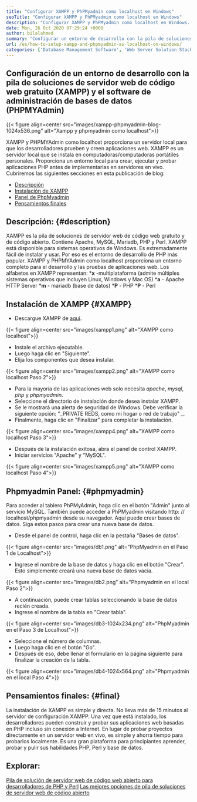 ```yaml
---
title: "Configurar XAMPP y PhPMyadmin como localhost en Windows" 
seoTitle: "Configurar XAMPP y PhPMyadmin como localhost en Windows" 
description: "Configurar XAMPP y PhPMyadmin como localhost en Windows. Cree su propio entorno de prueba local gratuito y de código abierto para probar y crear aplicaciones web." 
date: Mon, 26 Oct 2020 07:29:24 +0000
author: bilalahmed
summary: "Configurar un entorno de desarrollo con la pila de soluciones de servidor web de código web gratuito (XAMPP) y el software de administración de bases de datos (PhPMyAdmin)" 
url: /es/how-to-setup-xampp-and-phpmyadmin-as-localhost-on-windows/
categories: ['Database Management Software', 'Web Server Solution Stack']
---
```


## Configuración de un entorno de desarrollo con la pila de soluciones de servidor web de código web gratuito (XAMPP) y el software de administración de bases de datos (PHPMYAdmin)

{{< figure align=center src="images/xampp-phpmyadmin-blog-1024x536.png" alt="Xampp y phpmyadmin como localhost">}}

XAMPP y PHPMYAdmin como localhost proporciona un servidor local para que los desarrolladores prueben y creen aplicaciones web. XAMPP es un servidor local que se instala en computadoras/computadoras portátiles personales. Proporciona un entorno local para crear, ejecutar y probar aplicaciones PHP antes de implementarlas en servidores en vivo.
Cubriremos las siguientes secciones en esta publicación de blog:
  * [Descripción][1]
  * [Instalación de XAMPP][2]
  * [Panel de PhpMyadmin][3]
  * [Pensamientos finales][4]

## Descripción:   {#description}
XAMPP es la pila de soluciones de servidor web de código web gratuito y de código abierto. Contiene Apache, MySQL, Mariadb, PHP y Perl. XAMPP está disponible para sistemas operativos de Windows. Es extremadamente fácil de instalar y usar. Por eso es el entorno de desarrollo de PHP más popular. XAMPP y PHPMYAdmin como localhost proporciona un entorno completo para el desarrollo y las pruebas de aplicaciones web.
Los alfabetos en XAMPP representan:
  ***x** -multiplataforma (admite múltiples sistemas operativos que incluyen Linux, Windows y Mac OS)
  ***a**  - Apache HTTP Server
  ***m**  - mariadb (base de datos)
  ***P**  - PHP
  ***P**  - Perl

## Instalación de XAMPP   {#XAMPP}
  * Descargue XAMPP de [aquí][5].

{{< figure align=center src="images/xampp1.png" alt="XAMPP como localhost">}}

  * Instale el archivo ejecutable.
  * Luego haga clic en "Siguiente".
  * Elija los componentes que desea instalar.

{{< figure align=center src="images/xampp2.png" alt="XAMPP como localhost Paso 2">}}

  * Para la mayoría de las aplicaciones web solo necesita _apache_, _mysql_, _php_ y _phpmyadmin_.
  * Seleccione el directorio de instalación donde desea instalar XAMPP.
  * Se le mostrará una alerta de seguridad de Windows. Debe verificar la siguiente opción: "_PRIVATE REDS, como mi hogar o red de trabajo" _.
  * Finalmente, haga clic en "Finalizar" para completar la instalación.

{{< figure align=center src="images/xampp4.png" alt="XAMPP como localhost Paso 3">}}

  * Después de la instalación exitosa, abra el panel de control XAMPP.
  * Iniciar servicios "Apache" y "MySQL".

{{< figure align=center src="images/xampp5.png" alt="XAMPP como localhost Paso 4">}}


## Phpmyadmin Panel:   {#phpmyadmin}
Para acceder al tablero PhPMyAdmin, haga clic en el botón "Admin" junto al servicio MySQL. También puede acceder a PhPMyadmin visitando http: // localhost/phpmyadmin desde su navegador. Aquí puede crear bases de datos. Siga estos pasos para crear una nueva base de datos.
  * Desde el panel de control, haga clic en la pestaña "Bases de datos".

{{< figure align=center src="images/db1.png" alt="PhpMyadmin en el Paso 1 de Localhost">}}

  * Ingrese el nombre de la base de datos y haga clic en el botón "Crear". Esto simplemente creará una nueva base de datos vacía.

{{< figure align=center src="images/db2.png" alt="Phpmyadmin en el local Paso 2">}}

  * A continuación, puede crear tablas seleccionando la base de datos recién creada.
  * Ingrese el nombre de la tabla en "Crear tabla".

{{< figure align=center src="images/db3-1024x234.png" alt="PhpMyadmin en el Paso 3 de Localhost">}}

  * Seleccione el número de columnas.
  * Luego haga clic en el botón "Go".
  * Después de eso, debe llenar el formulario en la página siguiente para finalizar la creación de la tabla.

{{< figure align=center src="images/db4-1024x564.png" alt="Phpmyadmin en el local Paso 4">}}


## Pensamientos finales:   {#final}
La instalación de XAMPP es simple y directa. No lleva más de 15 minutos al servidor de configuración XAMPP. Una vez que está instalado, los desarrolladores pueden construir y probar sus aplicaciones web basadas en PHP incluso sin conexión a Internet. En lugar de probar proyectos directamente en un servidor web en vivo, es simple y ahorra tiempo para probarlos localmente. Es una gran plataforma para principiantes aprender, probar y pulir sus habilidades PHP, Perl y base de datos.

## Explorar:
[Pila de solución de servidor web de código web abierto para desarrolladores de PHP y Perl][6]
[Las mejores opciones de pila de soluciones de servidor web de código abierto][7]

  
[1]: #description
[2]: #xampp
[3]: #phpmyadmin
[4]: #final
[5]: https://www.apachefriends.org/de/download.html
[6]: https://products.containerize.com/solution-stack/xampp
[7]: https://products.containerize.com/solution-stack/
